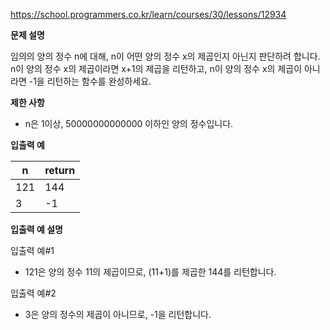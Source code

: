 https://school.programmers.co.kr/learn/courses/30/lessons/12934

**문제 설명**

임의의 양의 정수 n에 대해, n이 어떤 양의 정수 x의 제곱인지 아닌지 판단하려 합니다.
n이 양의 정수 x의 제곱이라면 x+1의 제곱을 리턴하고, n이 양의 정수 x의 제곱이 아니라면 -1을 리턴하는 함수를 완성하세요.

**제한 사항**

- n은 1이상, 50000000000000 이하인 양의 정수입니다.

**입출력 예**

| n   | 	return |
|-----|---------|
| 121 | 	144    |
| 3   | 	-1     |

**입출력 예 설명**

입출력 예#1

- 121은 양의 정수 11의 제곱이므로, (11+1)를 제곱한 144를 리턴합니다.

입출력 예#2

- 3은 양의 정수의 제곱이 아니므로, -1을 리턴합니다.